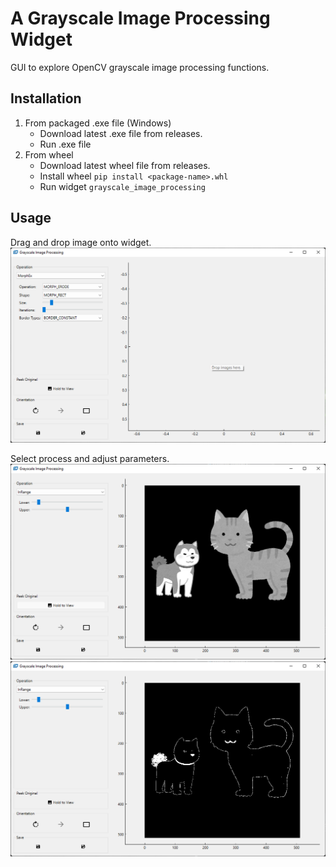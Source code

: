 # A Grayscale Image Processing Widget

GUI to explore OpenCV grayscale image processing functions.

## Installation

1. From packaged .exe file (Windows)
    - Download latest .exe file from releases.
    - Run .exe file
2. From wheel
    - Download latest wheel file from releases.
    - Install wheel `pip install <package-name>.whl`
    - Run widget `grayscale_image_processing`

## Usage

Drag and drop image onto widget.
![Screenshot 1](/screenshots/screenshot1.png?raw=true "Screenshot 1")

Select process and adjust parameters.
![Screenshot 2](/screenshots/screenshot2.png?raw=true "Screenshot 2")
![Screenshot 3](/screenshots/screenshot3.png?raw=true "Screenshot 3")